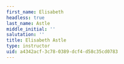 ```yaml
---
first_name: Elisabeth
headless: true
last_name: Astle
middle_initial: ''
salutation: ''
title: Elisabeth Astle
type: instructor
uid: a4342acf-3c78-0389-dcf4-d58c35cd0783
---
```

